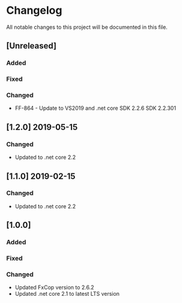 ﻿# Changelog
All notable changes to this project will be documented in this file.

<!--
Please ADD ALL Changes to the UNRELASED SECTION and not a specific release
-->

## [Unreleased]
### Added
### Fixed
### Changed
- FF-864 - Update to VS2019 and .net core SDK 2.2.6 SDK 2.2.301

<!-- 
Releases that have at least been deployed to staging, BUT NOT necessarily released to live.  Changes should be moved from [Unreleased] into here as they are merged into the appropriate release branch
-->

## [1.2.0] 2019-05-15

### Changed
- Updated to .net core 2.2


## [1.1.0] 2019-02-15

### Changed
- Updated to .net core 2.2


## [1.0.0]
### Added

### Fixed

### Changed
- Updated FxCop version to 2.6.2
- Updated .net core 2.1 to latest LTS version

